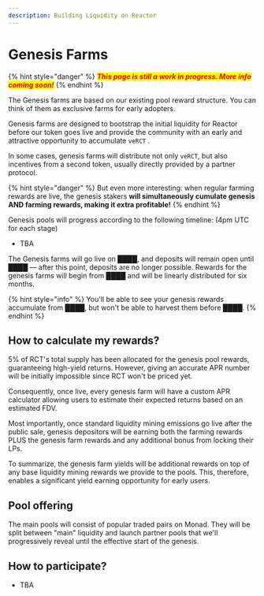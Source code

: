 ```yaml
---
description: Building Liquidity on Reactor
---
```


# Genesis Farms

{% hint style="danger" %}
_<mark style="color:red;">**This page is still a work in progress. More info coming soon!**</mark>_
{% endhint %}

The Genesis farms are based on our existing pool reward structure. You can think of them as exclusive farms for early adopters.

Genesis farms are designed to bootstrap the initial liquidity for Reactor before our token goes live and provide the community with an early and attractive opportunity to accumulate `veRCT` .

In some cases, genesis farms will distribute not only `veRCT`, but also incentives from a second token, usually directly provided by a partner protocol.

{% hint style="danger" %}
But even more interesting: when regular farming rewards are live, the genesis stakers **will simultaneously cumulate genesis AND farming rewards, making it extra profitable!**
{% endhint %}

Genesis pools will progress according to the following timeline: (4pm UTC for each stage)

* TBA

The Genesis farms will go live on ████, and deposits will remain open until ████ — after this point, deposits are no longer possible. Rewards for the genesis farms will begin from ████ and will be linearly distributed for six months.

{% hint style="info" %}
You'll be able to see your genesis rewards accumulate from ████, but won't be able to harvest them before ████.
{% endhint %}

## **How to calculate my rewards?** <a href="#how-to-calculate-my-rewards" id="how-to-calculate-my-rewards"></a>

5% of RCT's total supply has been allocated for the genesis pool rewards, guaranteeing high-yield returns. However, giving an accurate APR number will be initially impossible since RCT won't be priced yet.

Consequently, once live, every genesis farm will have a custom APR calculator allowing users to estimate their expected returns based on an estimated FDV.

Most importantly, once standard liquidity mining emissions go live after the public sale, genesis depositors will be earning both the farming rewards PLUS the genesis farm rewards and any additional bonus from locking their LPs.

To summarize, the genesis farm yields will be additional rewards on top of any base liquidity mining rewards we provide to the pools. This, therefore, enables a significant yield earning opportunity for early users.

## **Pool offering** <a href="#pool-offering" id="pool-offering"></a>

The main pools will consist of popular traded pairs on Monad. They will be split between "main" liquidity and launch partner pools that we'll progressively reveal until the effective start of the genesis.

## **How to participate?**

* TBA
